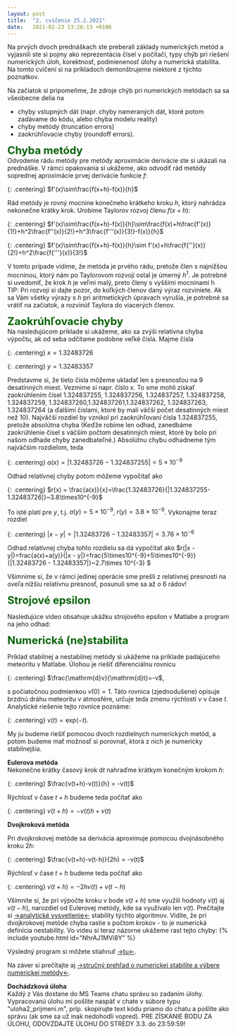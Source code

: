 ```yaml
---
layout: post
title:  "2. cvičenie 25.2.2021"
date:   2021-02-23 13:26:13 +0100
---
```


Na prvých dvoch prednáškach ste preberali základy numerických metód a vyjasnili ste si pojmy ako reprezentácia čísel v počítači, typy chýb pri riešení numerických úloh, korektnosť, podmienenosť úlohy a numerická stabilita. 
Na tomto cvičení si na príkladoch demonštrujeme niektoré z týchto poznatkov. <br>


Na začiatok si pripomeňme, že zdroje chýb pri numerických metódach sa  sa všeobecne delia na
- chyby vstupných dát (napr. chyby nameraných dát, ktoré potom zadávame do kódu, alebo chyba modelu reality)
- chyby metódy (truncation errors)
- zaokrúhľovacie chyby (roundoff errors).

<span style="color:DarkGreen"> <font size="+2"><b>Chyba metódy</b></font></span><br>
Odvodenie rádu metódy pre metódy aproximácie derivácie ste si ukázali na prednáške. V rámci opakovania si ukážeme, ako odvodiť rád metódy soprednej aproximácie prvej derivácie funkcie $f$:

{: .centering}
$f'(x)\sim\frac{f(x+h)-f(x)}{h}$

Rád metódy je rovný mocnine konečneho krátkeho kroku $h$, ktorý nahrádza nekonečne krátky krok. 
Urobíme Taylorov rozvoj členu $f(x+h)$: 

{: .centering}
$f'(x)\sim\frac{f(x+h)-f(x)}{h}\sim\frac{f(x)+h\frac{f'(x)}{1!}+h^2\frac{f''(x)}{2!}+h^3\frac{f'''(x)}{3!}-f(x)}{h}$

{: .centering}
$f'(x)\sim\frac{f(x+h)-f(x)}{h}\sim f'(x)+h\frac{f{''}(x)}{2!}+h^2\frac{f{'''}(x)}{3!}$

V tomto prípade vidíme, že metóda je prvého rádu, pretože člen s najnižšou mocninou, ktorý nám po Taylorovom rozvoji ostal je úmerný $h^1$. Je potrebné si uvedomiť, že krok $h$ je veľmi malý, preto členy s vyššími mocninami h  
TIP: Pri rozvoji si dajte pozor, do koľkých členov daný výraz rozviniete. Ak sa Vám všetky výrazy s $h$ pri aritmetických úpravach vyrušia, je potrebné sa vrátiť na začiatok, a rozvinúť Taylora do viacerých členov.


<span style="color:DarkGreen"><b><font size="+2">Zaokrúhľovacie chyby</font> </b></span><br>
Na nasledujúcom príklade si ukážeme, ako sa zvýši relatívna chyba výpočtu, ak od seba odčítame podobne veľké čísla. Majme čísla

{: .centering}
$x = 1.32483726$

{: .centering}
$y = 1.32483357$

Predstavme si, že tieto čísla môžeme ukladať len s presnosťou na 9 desatinných miest. 
Vezmime si napr. číslo $x$. To sme mohli získať zaokrúhlením čísel $1.324837255$, $1.324837256$, $1.324837257$, $1.324837258$, $1.324837259$, $1.324837260$,$1.324837261$,$1.324837262$, $1.324837263$, $1.324837264$ (a ďalšími číslami, ktoré by mali väčší počet desatinných miest než 10). Najvǎčší rozdiel by vznikol pri zaokrúhľovaní čísla $1.324837255$, pretože absolútna chyba
 (Keďže robíme len odhad, zanedbáme zaokrúhlenie čísel s väčším počtom desatinných miest, ktoré by bolo pri našom odhade chyby zanedbateľné.)
Absolútnu chybu odhadneme tým najväčśim rozdielom, teda 

{: .centering}
$a(x) = |1.32483726-1.324837255|=5\times10^{-9}$

Odhad relatívnej chyby potom môžeme vypočítať ako

{: .centering}
$r(x) = \frac{a(x)}{x}=\frac{1.32483726}{|1.324837255-1.32483726|}~3.8\times10^{-9}$

To isté platí pre $y$, t.j. $a(y) = 5\times10^{-9}$, $r(y) = 3.8 \times10^{-9}$. Vykonajme teraz rozdiel 

{: .centering}
$|x - y|  = |1.32483726 - 1.32483357| = 3.76 \times 10^{-6}$

Odhad relatívnej chyba tohto rozdielu sa dá vypočítať ako
$r(|x - y|)=frac{a(x)+a(y)}{|x - y|}=frac{5\times10^{-9}+5\times10^{-9}}{|1.32483726 - 1.32483357|}~2.7\times 10^{-3} $


Všimnime si, že v rámci jedinej operácie sme prešli z relatívnej presnosti na oveľa nižšiu relatívnu presnosť, posunuli sme sa až o 6 rádov!


<span style="color:DarkGreen"><font size="+2"><b>Strojové epsilon</b></font></span><br>

Nasledujúce video obsahuje ukážku strojového epsilon v Matlabe a program na jeho odhad:<br>



<span style="color:DarkGreen"><b><font size="+2">Numerická (ne)stabilita</font></b></span><br>

Príklad stabilnej a nestabilnej metódy si ukážeme na príklade padajúceho meteoritu v Matlabe. Úlohou je riešiť diferenciálnu rovnicu

{: .centering}
$\frac{\mathrm{d}v}{\mathrm{d}t}=-v$, 

s počiatočnou podmienkou $v(0)=1$. Táto rovnica (zjednodušene) opisuje brzdnú dráhu meteoritu v atmosfére, určuje teda zmenu rýchlosti $v$ v čase $t$.
Analytické riešenie tejto rovnice poznáme:

{: .centering}
$v(t) =\mathrm{exp}(-t)$.

My ju budeme riešiť pomocou dvoch rozdielnych numerických metód, a potom budeme mať možnosť si porovnať, ktorá z nich je numericky stabilnejšia.<br>


<b>Eulerova metóda</b> <br>
Nekonečne krátky časový krok $\mathrm{d}t$ nahraďme krátkym konečným krokom $h$:<br>

{: .centering}
$\frac{v(t+h)-v(t)}{h} = -v(t)$

Rýchlosť v čase $t+h$ budeme teda počítať ako

{: .centering}
$v(t+h) = -v(t)h+v(t)$

<b>Dvojkroková metóda</b> <br>

Pri dvojkrokovej metóde sa derivácia aproximuje pomocou dvojnásobného kroku $2h$:<br>

{: .centering}
$\frac{v(t+h)-v(t-h)}{2h} = -v(t)$

Rýchlosť v čase $t+h$ budeme teda počítať ako

{: .centering}
$v(t+h)= -2h v(t)+v(t-h)$
 
Všimnite si, že pri výpočte kroku v bode $v(t+h)$ sme využili hodnoty $v(t)$ aj $v(t-h)$, narozdiel od Eulerovej metódy, kde sa využívalo len $v(t)$. 
Prečítajte si [->analytické vysvetlenie<-](http://maslarova.github.io/cvicenie2/priklad21.pdf) stability týchto algoritmov. Vidíte, že pri dvojkrokovej metóde chyba rastie s počtom krokov - to je numerická definícia nestability.
Vo videu si teraz názorne ukážeme rast tejto chyby: 
{% include youtube.html id="NhrAJ1MVi8Y" %}
 <br />

Výsledný program si môžete stiahnuť [->tu<-](http://maslarova.github.io/cvicenie2/stabilita.m).

Na záver si prečítajte aj [->stručný prehľad o numerickej stabilite a výbere numerickej metódy<-](http://maslarova.github.io/cvicenie2/cviceni2a.pdf).
<br>


<b>Dochádzková úloha</b><br>
Každý z Vás dostane do MS Teams chatu správu so zadaním úlohy. Vypracovanú úlohu mi pošlite naspäť v chate v súbore typu "uloha2_prijmeni.m", príp. skopírujte text kódu priamo do chatu a pošlite ako správu (ak sme sa už inak nedohodli vopred).
PRE ZÍSKANIE BODU ZA ÚLOHU, ODOVZDAJTE ÚLOHU DO STREDY 3.3. do 23:59:59!

